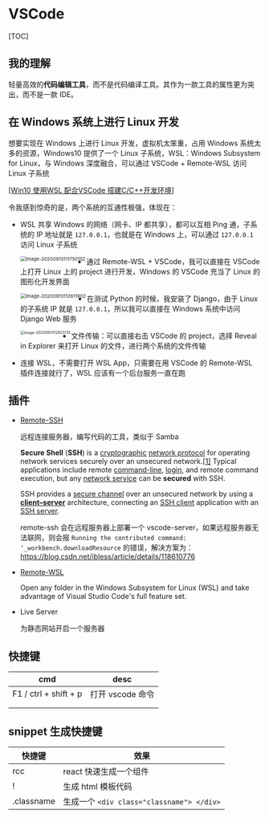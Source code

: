 # VSCode

[TOC]

## 我的理解

轻量高效的**代码编辑工具**，而不是代码编译工具。其作为一款工具的属性更为突出，而不是一款 IDE。



## 在 Windows 系统上进行 Linux 开发

想要实现在 Windows 上进行 Linux 开发，虚拟机太笨重，占用 Windows 系统太多的资源，Windows10 提供了一个 Linux 子系统，WSL：Windows Subsystem for Linux，与 Windows 深度融合，可以通过 VSCode + Remote-WSL 访问 Linux 子系统

[[Win10 使用WSL 配合VSCode 搭建C/C++开发环境]](https://blog.csdn.net/qq_36634690/article/details/108011872)

令我感到惊奇的是，两个系统的互通性极强，体现在：

* WSL 共享 Windows 的网络（网卡、IP 都共享），都可以互相 Ping 通，子系统的 IP 地址就是 `127.0.0.1`，也就是在 Windows 上，可以通过 `127.0.0.1` 访问 Linux 子系统

  <img align='left' src="assets/image-20200913111750152.png" alt="image-20200913111750152" style="zoom:67%;" />

* 通过 Remote-WSL + VSCode，我可以直接在 VSCode 上打开 Linux 上的 project 进行开发，Windows 的 VSCode 充当了 Linux 的图形化开发界面

  <img align='left' src="assets/image-20200913112611902.png" alt="image-20200913112611902" style="zoom:67%;" />

* 在测试 Python 的时候，我安装了 Django，由于 Linux 的子系统 IP 就是 `127.0.0.1`，所以我可以直接在 Windows 系统中访问 Django Web 服务

  <img align="left" src="assets/image-20200913112823735.png" alt="image-20200913112823735" style="zoom: 50%;" />

* 文件传输：可以直接右击 VSCode 的 project，选择 Reveal in Explorer 来打开 Linux 的文件，进行两个系统的文件传输

* 连接 WSL，不需要打开 WSL App，只需要在用 VSCode 的 Remote-WSL 插件连接就行了，WSL 应该有一个后台服务一直在跑



## 插件

* [Remote-SSH](https://www.cnblogs.com/liyufeia/p/11405779.html) 

  远程连接服务器，编写代码的工具，类似于 Samba

  **Secure Shell** (**SSH**) is a [cryptographic](https://en.wikipedia.org/wiki/Cryptography) [network protocol](https://en.wikipedia.org/wiki/Network_protocol) for operating network services securely over an unsecured network.[[1\]](https://en.wikipedia.org/wiki/Secure_Shell#cite_note-rfc4251-1) Typical applications include remote [command-line](https://en.wikipedia.org/wiki/Command-line_interface), [login](https://en.wikipedia.org/wiki/Login), and remote command execution, but any [network service](https://en.wikipedia.org/wiki/Network_service) can be **secured** with SSH.

  SSH provides a [secure channel](https://en.wikipedia.org/wiki/Secure_channel) over an unsecured network by using a **[client–server](https://en.wikipedia.org/wiki/Client–server_model)** architecture, connecting an [SSH client](https://en.wikipedia.org/wiki/SSH_client) application with an [SSH server](https://en.wikipedia.org/wiki/SSH_server).
  
  remote-ssh 会在远程服务器上部署一个 vscode-server，如果远程服务器无法联网，则会报 `Running the contributed command: ‘_workbench.downloadResource` 的错误，解决方案为：https://blog.csdn.net/ibless/article/details/118610776
  
* [Remote-WSL]()

  Open any folder in the Windows Subsystem for Linux (WSL) and take advantage of Visual Studio Code's full feature set.
  
* Live Server

  为静态网站开启一个服务器



## 快捷键

| cmd                   | desc             |
| --------------------- | ---------------- |
| F1 / ctrl + shift + p | 打开 vscode 命令 |
|                       |                  |
|                       |                  |



## snippet 生成快捷键

| 快捷键     | 效果                                      |
| ---------- | ----------------------------------------- |
| rcc        | react 快速生成一个组件                    |
| !          | 生成 html 模板代码                        |
| .classname | 生成一个 `<div class="classname"> </div>` |

